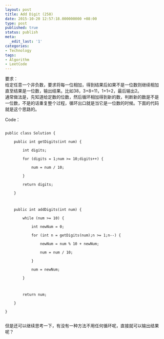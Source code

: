```yaml
---
layout: post
title: Add Digit (258)
date: 2015-10-20 12:57:18.000000000 +08:00
type: post
published: true
status: publish
meta:
  _edit_last: '1'
categories:
- Technology
tags:
- Algorithm
- LeetCode
---
```

<p>要求：<br />
给定任意一个非负数，要求将每一位相加，得到结果后如果不是一位数则继续相加直至结果是一位数，输出结果。比如38，3+8=11，1+1=2，最后输出2。<br />
通常做法是，先知道给定数的位数，然后循环相加得到新的数，判断新的数是不是一位数，不是的话重复整个过程，循环出口就是当它是一位数的时候。下面的代码就是这个思路的。</p>
<p>Code：<br />
<code lang="Java"><br />
public class Solution {<br />
    public int getDigits(int num) {<br />
        int digits;<br />
        for (digits = 1;num >= 10;digits++) {<br />
            num = num / 10;<br />
        }<br />
        return digits;<br />
    }</p>
<p>    public int addDigits(int num) {<br />
        while (num >= 10) {<br />
            int newNum = 0;<br />
            for (int n = getDigits(num);n >= 1;n--) {<br />
                newNum = num % 10 + newNum;<br />
                num = num / 10;<br />
            }<br />
            num = newNum;<br />
        }</p>
<p>        return num;<br />
    }<br />
}<br />
</code></p>
<p>但是还可以继续思考一下，有没有一种方法不用任何循环呢，直接就可以输出结果呢？</p>

